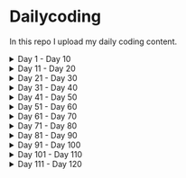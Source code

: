 # Dailycoding
In this repo I upload my daily coding content.

<details>
<summary>
Day 1 - Day 10
</summary>

1. [Day1 Blog](https://dheerajy1.hashnode.dev/building-an-idea-using-html-css-js-day-1) 
2. [Day2 Blog](https://dheerajy1.hashnode.dev/building-an-idea-using-html-css-js-day-2) 
3. [Day3 Blog](https://dheerajy1.hashnode.dev/building-an-idea-using-html-css-js-day-3) 
4. [Day4 Blog](https://dheerajy1.hashnode.dev/building-an-idea-using-html-css-js-day-4) 
5. [Day5 Blog](https://dheerajy1.hashnode.dev/building-an-idea-using-html-css-js-day-5) 
6. [Day6 Blog](https://dheerajy1.hashnode.dev/building-an-idea-using-html-css-js-day-6) 
7. [Day7 Blog](https://dheerajy1.hashnode.dev/building-an-idea-using-html-css-js-day-7) 
8. [Day8 Blog](https://dheerajy1.hashnode.dev/building-an-idea-using-html-css-js-day-8) 
9. [Day9 Blog](https://dheerajy1.hashnode.dev/building-an-idea-using-html-css-js-day-9) 
10. [Day10 Blog](https://dheerajy1.hashnode.dev/building-an-idea-using-html-css-js-day-10) 

</details>

<details>
<summary>
Day 11 - Day 20
</summary>

11. [Day11 Blog](https://dheerajy1.hashnode.dev/building-an-idea-using-html-css-js-day-11) 
12. [Day12 Blog](https://dheerajy1.hashnode.dev/project-based-learning-using-html-css-js-day-12) 
13. [Day13 Blog](https://dheerajy1.hashnode.dev/project-based-learning-using-html-css-js-day-13) 
14. [Day14 Blog](https://dheerajy1.hashnode.dev/project-based-learning-using-html-css-js-day-14) 
15. [Day15 Blog](https://dheerajy1.hashnode.dev/project-based-learning-using-html-css-js-day-15) 
16. [Day16 Blog](https://dheerajy1.hashnode.dev/project-based-learning-using-html-css-js-day-16) 
17. [Day17 Blog](https://dheerajy1.hashnode.dev/project-based-learning-using-html-css-js-day-17) 
18. [Day18 Blog](https://dheerajy1.hashnode.dev/building-my-resume-using-html-css-js-day-18) 
19. [Day19 Blog](https://dheerajy1.hashnode.dev/project-based-learning-using-html-css-js-day-19) 
20. [Day20 Blog](https://dheerajy1.hashnode.dev/project-based-learning-using-html-css-js-day-20)

</details>
 
<details>
<summary>
Day 21 - Day 30
</summary>

21. [Day21 Blog](/day%2021/day21_blog.md)
22. [Day22 Blog](/day%2022/day22blog.md)
23. [Day23 Blog](/day%2023/day23blog.md)
24. [Day24 Blog](/day%2024/day24blog.md)
25. [Day25 Blog](/day%2025/day25blog.md)
26. [Day26 Blog](/day%2026/day26blog.md)
27. [Day27 Blog](/day%2027/day27blog.md)
28. [Day28 Blog](/day%2028/day28blog.md)
29. [Day29 Blog](/day%2029/day29blog.md)
30. [Day30 Blog](/day%2030/day30blog.md)

</details>


<details>
<summary>
Day 31 - Day 40
</summary>

31. [Day31 Blog](/day%2031/day31blog.md)
32. [Day32 Blog](/day%2032/day32blog.md)
33. [Day33 Blog](/day%2033/day33blog.md)
34. [Day34 Blog](/day%2034/day34blog.md)
35. [Day35 Blog](/day%2035/day35blog.md)
36. [Day36 Blog](/day%2036/day36blog.md)
37. [Day37 Blog](/day%2037/day37blog.md)
38. [Day38 Blog](/day%2038/day38blog.md)
39. [Day39 Blog](/day%2039/day39blog.md)
40. [Day40 Blog](/day%2040/day40blog.md)

</details>

<details>
<summary>
Day 41 - Day 50
</summary>

41. [Day41 Blog](/day%2041/day41blog.md)
42. [Day42 Blog](/day%2042/day42blog.md)
43. [Day43 Blog](/day%2043/day43blog.md)
44. [Day44 Blog](/day%2044/day44blog.md)
45. [Day45 Blog](/day%2045/day45blog.md)
46. [Day46 Blog](/day%2046/day46blog.md)
47. [Day47 Blog](/day%2047/day47blog.md)
48. [Day48 Blog](/day%2048/day48blog.md)
49. [Day49 Blog](/day%2049/day49blog.md)
50. [Day50 Blog](/day%2050/day50blog.md)

</details>

<details>
<summary>
Day 51 - Day 60
</summary>

51. [Day51 Blog](/day%2051/day51blog.md)
52. [Day52 Blog](/day%2052/day52blog.md)
53. [Day53 Blog](/day%2053/day53blog.md)
54. [Day54 Blog](/day%2054/day54blog.md)
55. [Day55 Blog](/day%2055/day55blog.md)
56. [Day56 Blog](/day%2056/day56blog.md)
57. [Day57 Blog](/day%2057/day57blog.md)
58. [Day58 Blog](/day%2058/day58blog.md)
59. [Day59 Blog](/day%2059/day59blog.md)
60. [Day60 Blog](/day%2060/day60blog.md)

</details>

<details>
<summary>
Day 61 - Day 70
</summary>

61. [Day61 Blog](/day%2061/day61blog.md)
62. [Day62 Blog](/day%2062/day62blog.md)
63. [Day63 Blog](/day%2063/day63blog.md)
64. [Day64 Blog](/day%2064/day64blog.md)
65. [Day65 Blog](/day%2065/day65blog.md)
66. [Day66 Blog](/day%2066/day66blog.md)
67. [Day67 Blog](/day%2067/day67blog.md)
68. [Day68 Blog](/day%2068/day68blog.md)
69. [Day69 Blog](/day%2069/day69blog.md)
70. [Day70 Blog](/day%2070/day70blog.md)

</details>

<details>
<summary>
Day 71 - Day 80
</summary>

71. [Day71 Blog](/day%2071/day71blog.md)
72. [Day72 Blog](/day%2072/day72blog.md)
73. [Day73 Blog](/day%2073/day73blog.md)
74. [Day74 Blog](/day%2074/day74blog.md)
75. [Day75 Blog](/day%2075/day75blog.md)
76. [Day76 Blog](/day%2076/day76blog.md)
77. [Day77 Blog](/day%2077/day77blog.md)
78. [Day78 Blog](/day%2078/day78blog.md)
79. [Day79 Blog](/day%2079/day79blog.md)
80. [Day80 Blog](/day%2080/day80blog.md)

</details>

<details>
<summary>
Day 81 - Day 90
</summary>

81. [Day81 Blog](/day%2081/day81blog.md)
82. [Day82 Blog](/day%2082/day82blog.md)
83. [Day83 Blog](/day%2083/day83blog.md)
84. [Day84 Blog](/day%2084/day84blog.md)
85. [Day85 Blog](/day%2085/day85blog.md)
86. [Day86 Blog](/day%2086/day86blog.md)
87. [Day87 Blog](/day%2087/day87blog.md)
88. [Day88 Blog](/day%2088/day88blog.md)
89. [Day89 Blog](/day%2089/day89blog.md)
90. [Day90 Blog](/day%2090/day90blog.md)


</details>


<details>
<summary>
Day 91 - Day 100
</summary>

91. [Day91 Blog](/day%2091/day91blog.md)
92. [Day92 Blog](/day%2092/day92blog.md)
93. [Day93 Blog](/day%2093/day93blog.md)
94. [Day94 Blog](/day%2094/day94blog.md)
95. [Day95 Blog](/day%2095/day95blog.md)
96. [Day96 Blog](/day%2096/day96blog.md)
97. [Day97 Blog](/day%2097/day97blog.md)
98. [Day98 Blog](/day%2098/day98blog.md)
99. [Day99 Blog](/day%2099/day99blog.md)
100. [Day100 Blog](/day%20100/day100blog.md)

</details>

<details>
<summary>
Day 101 - Day 110
</summary>

101. [Day101 Blog](/day101to200/day101to110/day%20101/day101blog.md)
102. [Day102 Blog](/day101to200/day101to110/day%20102/day102blog.md)
103. [Day103 Blog](/day101to200/day101to110/day%20103/day103blog.md)
104. [Day104 Blog](/day101to200/day101to110/day%20104/day104blog.md)
105. [Day105 Blog](/day101to200/day101to110/day%20105/day105blog.md)
106. [Day106 Blog](/day101to200/day101to110/day%20106/day106blog.md)
107. [Day107 Blog](/day101to200/day101to110/day%20107/day107blog.md)
108. [Day108 Blog](/day101to200/day101to110/day%20108/day108blog.md)
109. [Day109 Blog](/day101to200/day101to110/day%20109/day109blog.md)
110. [Day110 Blog](/day101to200/day101to110/day%20110/day110blog.md)

</details>

<details>
<summary>
Day 111 - Day 120
</summary>

111. [Day111 Blog](/day101to200/day111to120/day%20111/day111blog.md)
112. [Day112 Blog](/day101to200/day111to120/day%20112/day112blog.md)


</details>
